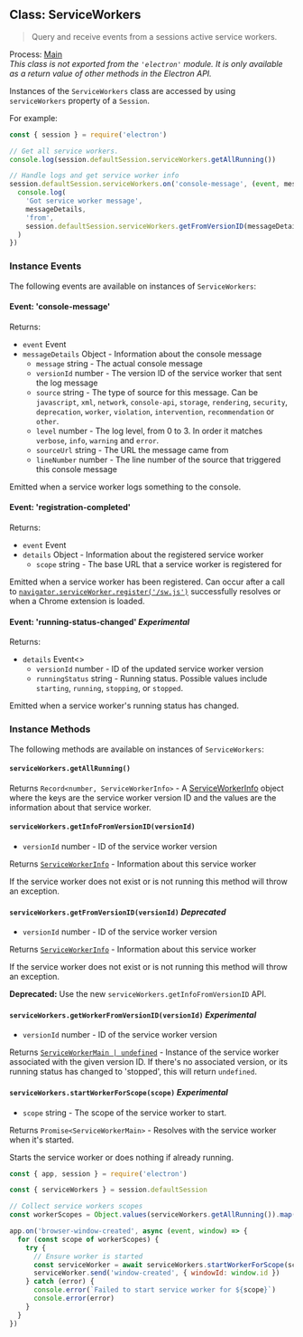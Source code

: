 ## Class: ServiceWorkers

> Query and receive events from a sessions active service workers.

Process: [Main](../glossary.md#main-process)<br />
_This class is not exported from the `'electron'` module. It is only available as a return value of other methods in the Electron API._

Instances of the `ServiceWorkers` class are accessed by using `serviceWorkers` property of
a `Session`.

For example:

```js
const { session } = require('electron')

// Get all service workers.
console.log(session.defaultSession.serviceWorkers.getAllRunning())

// Handle logs and get service worker info
session.defaultSession.serviceWorkers.on('console-message', (event, messageDetails) => {
  console.log(
    'Got service worker message',
    messageDetails,
    'from',
    session.defaultSession.serviceWorkers.getFromVersionID(messageDetails.versionId)
  )
})
```

### Instance Events

The following events are available on instances of `ServiceWorkers`:

#### Event: 'console-message'

Returns:

* `event` Event
* `messageDetails` Object - Information about the console message
  * `message` string - The actual console message
  * `versionId` number - The version ID of the service worker that sent the log message
  * `source` string - The type of source for this message.  Can be `javascript`, `xml`, `network`, `console-api`, `storage`, `rendering`, `security`, `deprecation`, `worker`, `violation`, `intervention`, `recommendation` or `other`.
  * `level` number - The log level, from 0 to 3. In order it matches `verbose`, `info`, `warning` and `error`.
  * `sourceUrl` string - The URL the message came from
  * `lineNumber` number - The line number of the source that triggered this console message

Emitted when a service worker logs something to the console.

#### Event: 'registration-completed'

Returns:

* `event` Event
* `details` Object - Information about the registered service worker
  * `scope` string - The base URL that a service worker is registered for

Emitted when a service worker has been registered. Can occur after a call to [`navigator.serviceWorker.register('/sw.js')`](https://developer.mozilla.org/en-US/docs/Web/API/ServiceWorkerContainer/register) successfully resolves or when a Chrome extension is loaded.

#### Event: 'running-status-changed' _Experimental_

Returns:

* `details` Event\<\>
  * `versionId` number - ID of the updated service worker version
  * `runningStatus` string - Running status.
    Possible values include `starting`, `running`, `stopping`, or `stopped`.

Emitted when a service worker's running status has changed.

### Instance Methods

The following methods are available on instances of `ServiceWorkers`:

#### `serviceWorkers.getAllRunning()`

Returns `Record<number, ServiceWorkerInfo>` - A [ServiceWorkerInfo](structures/service-worker-info.md) object where the keys are the service worker version ID and the values are the information about that service worker.

#### `serviceWorkers.getInfoFromVersionID(versionId)`

* `versionId` number - ID of the service worker version

Returns [`ServiceWorkerInfo`](structures/service-worker-info.md) - Information about this service worker

If the service worker does not exist or is not running this method will throw an exception.

#### `serviceWorkers.getFromVersionID(versionId)` _Deprecated_

* `versionId` number - ID of the service worker version

Returns [`ServiceWorkerInfo`](structures/service-worker-info.md) - Information about this service worker

If the service worker does not exist or is not running this method will throw an exception.

**Deprecated:** Use the new `serviceWorkers.getInfoFromVersionID` API.

#### `serviceWorkers.getWorkerFromVersionID(versionId)` _Experimental_

* `versionId` number - ID of the service worker version

Returns [`ServiceWorkerMain | undefined`](service-worker-main.md) - Instance of the service worker associated with the given version ID. If there's no associated version, or its running status has changed to 'stopped', this will return `undefined`.

#### `serviceWorkers.startWorkerForScope(scope)` _Experimental_

* `scope` string - The scope of the service worker to start.

Returns `Promise<ServiceWorkerMain>` - Resolves with the service worker when it's started.

Starts the service worker or does nothing if already running.

```js
const { app, session } = require('electron')

const { serviceWorkers } = session.defaultSession

// Collect service workers scopes
const workerScopes = Object.values(serviceWorkers.getAllRunning()).map((info) => info.scope)

app.on('browser-window-created', async (event, window) => {
  for (const scope of workerScopes) {
    try {
      // Ensure worker is started
      const serviceWorker = await serviceWorkers.startWorkerForScope(scope)
      serviceWorker.send('window-created', { windowId: window.id })
    } catch (error) {
      console.error(`Failed to start service worker for ${scope}`)
      console.error(error)
    }
  }
})
```
